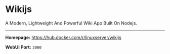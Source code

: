 # Wikijs

A Modern, Lightweight And Powerful Wiki App Built On Nodejs.

---

**Homepage:** https://hub.docker.com/r/linuxserver/wikijs

**WebUI Port:** `3000`